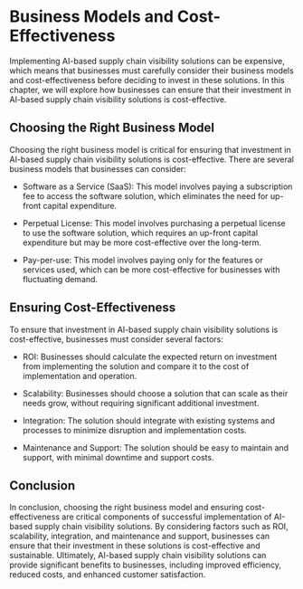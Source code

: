 Business Models and Cost-Effectiveness
===================================================================================================

Implementing AI-based supply chain visibility solutions can be expensive, which means that businesses must carefully consider their business models and cost-effectiveness before deciding to invest in these solutions. In this chapter, we will explore how businesses can ensure that their investment in AI-based supply chain visibility solutions is cost-effective.

Choosing the Right Business Model
---------------------------------

Choosing the right business model is critical for ensuring that investment in AI-based supply chain visibility solutions is cost-effective. There are several business models that businesses can consider:

* Software as a Service (SaaS): This model involves paying a subscription fee to access the software solution, which eliminates the need for up-front capital expenditure.

* Perpetual License: This model involves purchasing a perpetual license to use the software solution, which requires an up-front capital expenditure but may be more cost-effective over the long-term.

* Pay-per-use: This model involves paying only for the features or services used, which can be more cost-effective for businesses with fluctuating demand.

Ensuring Cost-Effectiveness
---------------------------

To ensure that investment in AI-based supply chain visibility solutions is cost-effective, businesses must consider several factors:

* ROI: Businesses should calculate the expected return on investment from implementing the solution and compare it to the cost of implementation and operation.

* Scalability: Businesses should choose a solution that can scale as their needs grow, without requiring significant additional investment.

* Integration: The solution should integrate with existing systems and processes to minimize disruption and implementation costs.

* Maintenance and Support: The solution should be easy to maintain and support, with minimal downtime and support costs.

Conclusion
----------

In conclusion, choosing the right business model and ensuring cost-effectiveness are critical components of successful implementation of AI-based supply chain visibility solutions. By considering factors such as ROI, scalability, integration, and maintenance and support, businesses can ensure that their investment in these solutions is cost-effective and sustainable. Ultimately, AI-based supply chain visibility solutions can provide significant benefits to businesses, including improved efficiency, reduced costs, and enhanced customer satisfaction.
